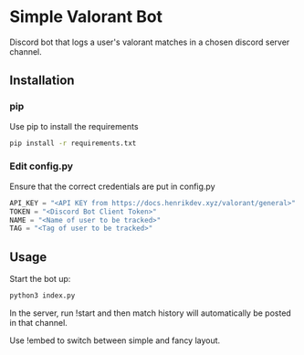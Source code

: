 # Simple Valorant Bot

Discord bot that logs a user's valorant matches in a chosen discord server channel.

## Installation

### pip

Use pip to install the requirements

```bash
pip install -r requirements.txt
```

### Edit config.py

Ensure that the correct credentials are put in config.py

```python
API_KEY = "<API KEY from https://docs.henrikdev.xyz/valorant/general>"
TOKEN = "<Discord Bot Client Token>"
NAME = "<Name of user to be tracked>"
TAG = "<Tag of user to be tracked>"
```

## Usage

Start the bot up:

```bash
python3 index.py
```

In the server, run !start and then match history will automatically be posted in that channel.

Use !embed to switch between simple and fancy layout.
